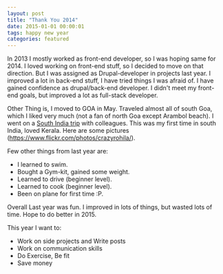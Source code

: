 ```yaml
---
layout: post
title: "Thank You 2014"
date: 2015-01-01 00:00:01
tags: happy new year
categories: featured
---
```


In 2013 I mostly worked as front-end developer, so I was hoping same for 2014. I loved working on front-end stuff, so I decided to move on that direction. But I was assigned as Drupal-developer in projects last year. I improved a lot in back-end stuff, I have tried things I was afraid of. I have gained confidence as drupal/back-end developer.
I didn't meet my front-end goals, but improved a lot as full-stack developer.

Other Thing is, I moved to GOA in May. Traveled almost all of south Goa, which I liked very much (not a fan of north Goa except Arambol beach). I went on a [South India trip](https://www.facebook.com/photo.php?fbid=771757122862762&set=a.100258870012594.335.100000854434492 "South India Trip") with colleagues. This was my first time in south India, loved Kerala. Here are some pictures (https://www.flickr.com/photos/crazyrohila/).

Few other things from last year are:

* I learned to swim.
* Bought a Gym-kit, gained some weight.
* Learned to drive (beginner level).
* Learned to cook (beginner level).
* Been on plane for first time :P.

Overall Last year was fun. I improved in lots of things, but wasted lots of time. Hope to do better in 2015.

This year I want to:

* Work on side projects and Write posts
* Work on communication skills
* Do Exercise, Be fit
* Save money

